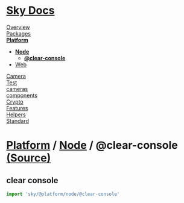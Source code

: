 <!--- This @clear-console was auto-generated using "npx sky readme" --> 

# [Sky Docs](../../../README.md)

[Overview](..%2F..%2F..%2Fdocs%2FREADME.md)   
[Packages](..%2F..%2F..%2F%40pkgs%2FREADME.md)   
**[Platform](..%2F..%2F..%2F%40platform%2FREADME.md)**   
* **[Node](..%2F..%2F..%2F%40platform%2Fnode%2FREADME.md)**  
   * **[@clear-console](..%2F..%2F..%2F%40platform%2Fnode%2F%40clear-console%2FREADME.md)**
* [Web](..%2F..%2F..%2F%40platform%2Fweb%2FREADME.md)
  
[Camera](..%2F..%2F..%2F%5Fexamples%2Fcameras%2FSkyPerspectiveCamera%2Fdocs%2FREADME.md)   
[Test](..%2F..%2F..%2F%5Fexamples%2Fcameras%2FSkyPerspectiveCamera%2Ftest%2FREADME.md)   
[cameras](..%2F..%2F..%2Fcameras%2FREADME.md)   
[components](..%2F..%2F..%2Fcomponents%2FREADME.md)   
[Crypto](..%2F..%2F..%2Fcrypto%2FREADME.md)   
[Features](..%2F..%2F..%2Ffeatures%2FREADME.md)   
[Helpers](..%2F..%2F..%2Fhelpers%2FREADME.md)   
[Standard](..%2F..%2F..%2Fstandard%2FREADME.md)   

# [Platform](..%2F..%2F..%2F%40platform%2FREADME.md) / [Node](..%2F..%2F..%2F%40platform%2Fnode%2FREADME.md) / @clear-console [(Source)](..%2F..%2F..%2F%40platform%2Fnode%2F%40clear-console%2F)

## clear console

```typescript
import 'sky/@platform/node/@clear-console'

```